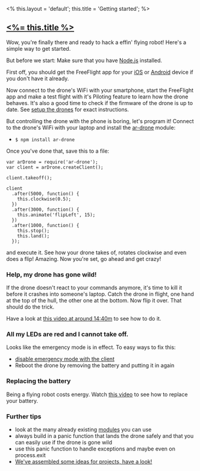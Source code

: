 <%
this.layout = 'default';
this.title = 'Getting started';
%>

<h2 id="getting_started"><a href="#getting_started"><%= this.title %></a></h2>

Wow, you're finally there and ready to hack a effin' flying robot! Here's a simple
way to get started.

But before we start: Make sure that you have [Node.js](http://nodejs.org) installed.

First off, you should get the FreeFlight app for your [iOS](http://itunes.apple.com/en/app/free-flight/id373065271?mt=8)
or [Android](https://play.google.com/store/apps/details?id=com.parrot.freeflight&hl=en)
device if you don't have it already.

Now connect to the drone's WiFi with your smartphone, start the FreeFlight app
and make a test flight with it's Piloting feature to learn how the drone behaves.
It's also a good time to check if the firmware of the drone is up to date. See
[setup the drones](/compass/setup_the_drones) for exact instructions.

But controlling the drone with the phone is boring, let's program it! Connect to
the drone's WiFi with your laptop and install the [ar-drone](https://github.com/felixge/node-ar-drone) module:

* `$ npm install ar-drone`

Once you've done that, save this to a file:

```
var arDrone = require('ar-drone');
var client = arDrone.createClient();

client.takeoff();

client
  .after(5000, function() {
    this.clockwise(0.5);
  })
  .after(3000, function() {
    this.animate('flipLeft', 15);
  })
  .after(1000, function() {
    this.stop();
    this.land();
  });
```

and execute it. See how your drone takes of, rotates clockwise and even does a flip!
Amazing. Now you're set, go ahead and get crazy!

### Help, my drone has gone wild!

If the drone doesn't react to your commands anymore, it's time to kill it before
it crashes into someone's laptop. Catch the drone in flight, one hand at the top
of the hull, the other one at the bottom. Now flip it over. That should do the
trick.

Have a look at [this video at around 14:40m](http://www.youtube.com/watch?v=jl5v3bsMH_E#t=879s) to see how to do it.

### All my LEDs are red and I cannot take off.

Looks like the emergency mode is in effect. To easy ways to fix this:

* [disable emergency mode with the client](https://github.com/felixge/node-ar-drone#clientdisableemergency)
* Reboot the drone by removing the battery and putting it in again

### Replacing the battery

Being a flying robot costs energy. Watch [this video](http://www.youtube.com/watch?v=QdFsd9R3vJ8&feature=player_detailpage#t=25s) to
see how to replace your battery.

### Further tips

* look at the many already existing [modules](/modules) you can use
* always build in a panic function that lands the drone safely and that you can
easily use if the drone is gone wild
* use this panic function to handle exceptions and maybe even on process.exit
* [We've assembled some ideas for projects, have a look!](/ideas)
